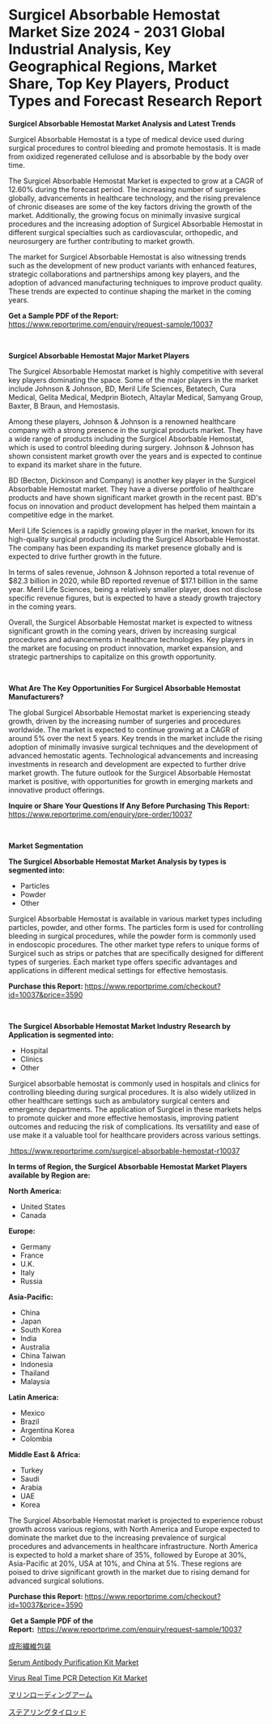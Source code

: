 <p><h1>Surgicel Absorbable Hemostat Market Size 2024 - 2031 Global Industrial Analysis, Key Geographical Regions, Market Share, Top Key Players, Product Types and Forecast Research Report</h1></p><p><strong>Surgicel Absorbable Hemostat Market Analysis and Latest Trends</strong></p>
<p><p>Surgicel Absorbable Hemostat is a type of medical device used during surgical procedures to control bleeding and promote hemostasis. It is made from oxidized regenerated cellulose and is absorbable by the body over time.</p><p>The Surgicel Absorbable Hemostat Market is expected to grow at a CAGR of 12.60% during the forecast period. The increasing number of surgeries globally, advancements in healthcare technology, and the rising prevalence of chronic diseases are some of the key factors driving the growth of the market. Additionally, the growing focus on minimally invasive surgical procedures and the increasing adoption of Surgicel Absorbable Hemostat in different surgical specialties such as cardiovascular, orthopedic, and neurosurgery are further contributing to market growth.</p><p>The market for Surgicel Absorbable Hemostat is also witnessing trends such as the development of new product variants with enhanced features, strategic collaborations and partnerships among key players, and the adoption of advanced manufacturing techniques to improve product quality. These trends are expected to continue shaping the market in the coming years.</p></p>
<p><strong>Get a Sample PDF of the Report:&nbsp;</strong> <a href="https://www.reportprime.com/enquiry/request-sample/10037">https://www.reportprime.com/enquiry/request-sample/10037</a></p>
<p>&nbsp;</p>
<p><strong>Surgicel Absorbable Hemostat Major Market Players</strong></p>
<p><p>The Surgicel Absorbable Hemostat market is highly competitive with several key players dominating the space. Some of the major players in the market include Johnson & Johnson, BD, Meril Life Sciences, Betatech, Cura Medical, Gelita Medical, Medprin Biotech, Altaylar Medical, Samyang Group, Baxter, B Braun, and Hemostasis.</p><p>Among these players, Johnson & Johnson is a renowned healthcare company with a strong presence in the surgical products market. They have a wide range of products including the Surgicel Absorbable Hemostat, which is used to control bleeding during surgery. Johnson & Johnson has shown consistent market growth over the years and is expected to continue to expand its market share in the future.</p><p>BD (Becton, Dickinson and Company) is another key player in the Surgicel Absorbable Hemostat market. They have a diverse portfolio of healthcare products and have shown significant market growth in the recent past. BD's focus on innovation and product development has helped them maintain a competitive edge in the market.</p><p>Meril Life Sciences is a rapidly growing player in the market, known for its high-quality surgical products including the Surgicel Absorbable Hemostat. The company has been expanding its market presence globally and is expected to drive further growth in the future.</p><p>In terms of sales revenue, Johnson & Johnson reported a total revenue of $82.3 billion in 2020, while BD reported revenue of $17.1 billion in the same year. Meril Life Sciences, being a relatively smaller player, does not disclose specific revenue figures, but is expected to have a steady growth trajectory in the coming years.</p><p>Overall, the Surgicel Absorbable Hemostat market is expected to witness significant growth in the coming years, driven by increasing surgical procedures and advancements in healthcare technologies. Key players in the market are focusing on product innovation, market expansion, and strategic partnerships to capitalize on this growth opportunity.</p></p>
<p>&nbsp;</p>
<p><strong>What Are The Key Opportunities For Surgicel Absorbable Hemostat Manufacturers?</strong></p>
<p><p>The global Surgicel Absorbable Hemostat market is experiencing steady growth, driven by the increasing number of surgeries and procedures worldwide. The market is expected to continue growing at a CAGR of around 5% over the next 5 years. Key trends in the market include the rising adoption of minimally invasive surgical techniques and the development of advanced hemostatic agents. Technological advancements and increasing investments in research and development are expected to further drive market growth. The future outlook for the Surgicel Absorbable Hemostat market is positive, with opportunities for growth in emerging markets and innovative product offerings.</p></p>
<p><strong>Inquire or Share Your Questions If Any Before Purchasing This Report:</strong> <a href="https://www.reportprime.com/enquiry/pre-order/10037">https://www.reportprime.com/enquiry/pre-order/10037</a></p>
<p>&nbsp;</p>
<p><strong>Market Segmentation</strong></p>
<p><strong>The Surgicel Absorbable Hemostat Market Analysis by types is segmented into:</strong></p>
<p><ul><li>Particles</li><li>Powder</li><li>Other</li></ul></p>
<p><p>Surgicel Absorbable Hemostat is available in various market types including particles, powder, and other forms. The particles form is used for controlling bleeding in surgical procedures, while the powder form is commonly used in endoscopic procedures. The other market type refers to unique forms of Surgicel such as strips or patches that are specifically designed for different types of surgeries. Each market type offers specific advantages and applications in different medical settings for effective hemostasis.</p></p>
<p><strong>Purchase this Report:&nbsp;</strong><a href="https://www.reportprime.com/checkout?id=10037&price=3590">https://www.reportprime.com/checkout?id=10037&price=3590</a></p>
<p>&nbsp;</p>
<p><strong>The Surgicel Absorbable Hemostat Market Industry Research by Application is segmented into:</strong></p>
<p><ul><li>Hospital</li><li>Clinics</li><li>Other</li></ul></p>
<p><p>Surgicel absorbable hemostat is commonly used in hospitals and clinics for controlling bleeding during surgical procedures. It is also widely utilized in other healthcare settings such as ambulatory surgical centers and emergency departments. The application of Surgicel in these markets helps to promote quicker and more effective hemostasis, improving patient outcomes and reducing the risk of complications. Its versatility and ease of use make it a valuable tool for healthcare providers across various settings.</p></p>
<p><a href="https://www.reportprime.com/surgicel-absorbable-hemostat-r10037">&nbsp;https://www.reportprime.com/surgicel-absorbable-hemostat-r10037</a></p>
<p><strong>In terms of Region, the Surgicel Absorbable Hemostat Market Players available by Region are:</strong></p>
<p>
    <p> <strong> North America: </strong>
        <ul>
            <li>United States</li>
            <li>Canada</li>
        </ul>
        </p> 
    <p> <strong> Europe: </strong>
        <ul>
            <li>Germany</li>
            <li>France</li>
            <li>U.K.</li>
            <li>Italy</li>
            <li>Russia</li>
        </ul>
        </p> 
    <p> <strong> Asia-Pacific: </strong>
        <ul>
            <li>China</li>
            <li>Japan</li>
            <li>South Korea</li>
            <li>India</li>
            <li>Australia</li>
            <li>China Taiwan</li>
            <li>Indonesia</li>
            <li>Thailand</li>
            <li>Malaysia</li>
        </ul>
        </p> 
    <p> <strong> Latin America: </strong>
        <ul>
            <li>Mexico</li>
            <li>Brazil</li>
            <li>Argentina Korea</li>
            <li>Colombia</li>
        </ul>
        </p> 
    <p> <strong> Middle East & Africa: </strong>
        <ul>
            <li>Turkey</li>
            <li>Saudi</li>
            <li>Arabia</li>
            <li>UAE</li>
            <li>Korea</li>
        </ul>
    </p>
    </p>
<p><p>The Surgicel Absorbable Hemostat market is projected to experience robust growth across various regions, with North America and Europe expected to dominate the market due to the increasing prevalence of surgical procedures and advancements in healthcare infrastructure. North America is expected to hold a market share of 35%, followed by Europe at 30%, Asia-Pacific at 20%, USA at 10%, and China at 5%. These regions are poised to drive significant growth in the market due to rising demand for advanced surgical solutions.</p></p>
<p><strong>Purchase this Report: </strong><a href="https://www.reportprime.com/checkout?id=10037&price=3590">https://www.reportprime.com/checkout?id=10037&price=3590</a></p>
<p>&nbsp;<strong>Get a Sample PDF of the Report:&nbsp;&nbsp;</strong><a href="https://www.reportprime.com/enquiry/request-sample/10037">https://www.reportprime.com/enquiry/request-sample/10037</a></p>
<p><strong></strong></p>
<p><p><a href="https://github.com/mares423/Market-Research-Report-List-1/blob/main/528550979149.md">成形繊維包装</a></p><p><a href="https://github.com/NikolasKirlin2023/Market-Research-Report-List-1/blob/main/serum-antibody-purification-kit-market.md">Serum Antibody Purification Kit Market</a></p><p><a href="https://github.com/LeilaniWyman2021/Market-Research-Report-List-1/blob/main/virus-real-time-pcr-detection-kit-market.md">Virus Real Time PCR Detection Kit Market</a></p><p><a href="https://github.com/FredaJerde/Market-Research-Report-List-1/blob/main/918205979150.md">マリンローディングアーム</a></p><p><a href="https://medium.com/@jacksonmith1931/%E3%82%B9%E3%83%86%E3%82%A2%E3%83%AA%E3%83%B3%E3%82%B0%E3%82%BF%E3%82%A4%E3%83%AD%E3%83%83%E3%83%89%E5%B8%82%E5%A0%B4%E8%A6%8F%E6%A8%A1%E3%81%AF-%E3%82%B0%E3%83%AD%E3%83%BC%E3%83%90%E3%83%AB%E7%94%A3%E6%A5%AD%E3%81%AB%E3%81%8A%E3%81%91%E3%82%8B%E6%9C%80%E8%89%AF%E3%81%AE%E3%83%9E%E3%83%BC%E3%82%B1%E3%83%86%E3%82%A3%E3%83%B3%E3%82%B0%E3%83%81%E3%83%A3%E3%83%8D%E3%83%AB%E3%82%92%E6%98%8E%E3%82%89%E3%81%8B%E3%81%AB%E3%81%97%E3%81%BE%E3%81%99-c6f7f36b7376">ステアリングタイロッド</a></p></p>